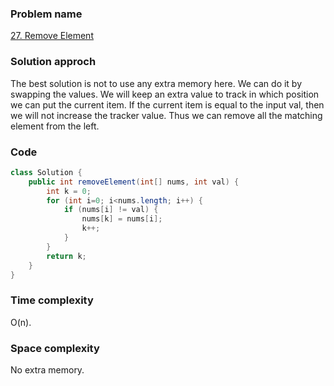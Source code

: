 ### Problem name
[27. Remove Element](https://leetcode.com/problems/remove-element/description/)


### Solution approch
The best solution is not to use any extra memory here. We can do it by swapping the values. We will keep an extra value to track in which position we can put the current item. If the current item is equal to the input val, then we will not increase the tracker value. Thus we can remove all the matching element from the left.


### Code
```java
class Solution {
    public int removeElement(int[] nums, int val) {
        int k = 0;
        for (int i=0; i<nums.length; i++) {
            if (nums[i] != val) {
                nums[k] = nums[i];
                k++;
            }
        }
        return k;
    }
}
```


### Time complexity
O(n).


### Space complexity
No extra memory.